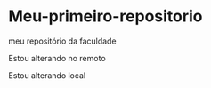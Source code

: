 # Meu-primeiro-repositorio
meu repositório da faculdade

Estou alterando no remoto

Estou alterando local
